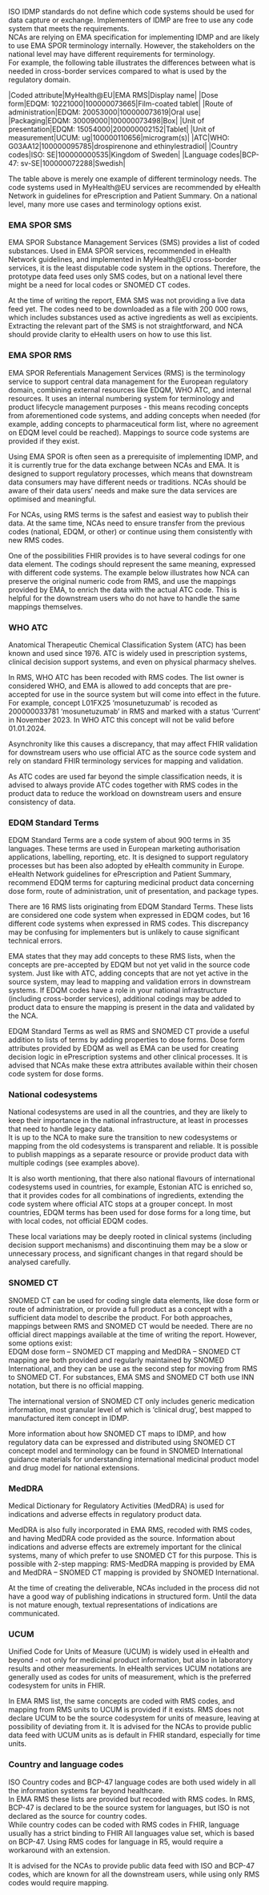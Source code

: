 ISO IDMP standards do not define which code systems should be used for data capture or exchange. Implementers of IDMP are free to use any code system that meets the requirements.  
NCAs are relying on EMA specification for implementing IDMP and are likely to use EMA SPOR terminology internally. However, the stakeholders on the national level may have different requirements for terminology.  
For example, the following table illustrates the differences between what is needed in cross-border services compared to what is used by the regulatory domain.  

|Coded attribute|MyHealth@EU|EMA RMS|Display name|
|Dose form|EDQM: 10221000|100000073665|Film-coated tablet|
|Route of administration|EDQM: 20053000|100000073619|Oral use|
|Packaging|EDQM: 30009000|100000073498|Box|
|Unit of presentation|EDQM: 15054000|200000002152|Tablet|
|Unit of measurement|UCUM: ug|100000110656|microgram(s)|
|ATC|WHO: G03AA12|100000095785|drospirenone and ethinylestradiol|
|Country codes|ISO: SE|100000000535|Kingdom of Sweden|
|Language codes|BCP-47: sv-SE|100000072288|Swedish|

The table above is merely one example of different terminology needs. The code systems used in MyHealth@EU services are recommended by eHealth Network in guidelines for ePrescription and Patient Summary. On a national level, many more use cases and terminology options exist.

### EMA SPOR SMS
EMA SPOR Substance Management Services (SMS) provides a list of coded substances. Used in EMA SPOR services, recommended in eHealth Network guidelines, and implemented in MyHealth@EU cross-border services, it is the least disputable code system in the options. Therefore, the prototype data feed uses only SMS codes, but on a national level there might be a need for local codes or SNOMED CT codes.  

At the time of writing the report, EMA SMS was not providing a live data feed yet. The codes need to be downloaded as a file with 200 000 rows, which includes substances used as active ingredients as well as excipients. Extracting the relevant part of the SMS is not straightforward, and NCA should provide clarity to eHealth users on how to use this list. 

### EMA SPOR RMS
EMA SPOR Referentials Management Services (RMS) is the terminology service to support central data management for the European regulatory domain, combining external resources like EDQM, WHO ATC, and internal resources. It uses an internal numbering system for terminology and product lifecycle management purposes - this means recoding concepts from aforementioned code systems, and adding concepts when needed (for example, adding concepts to pharmaceutical form list, where no agreement on EDQM level could be reached). Mappings to source code systems are provided if they exist.  
  
Using EMA SPOR is often seen as a prerequisite of implementing IDMP, and it is currently true for the data exchange between NCAs and EMA. It is designed to support regulatory processes, which means that downstream data consumers may have different needs or traditions. NCAs should be aware of their data users’ needs and make sure the data services are optimised and meaningful.  
  
For NCAs, using RMS terms is the safest and easiest way to publish their data. At the same time, NCAs need to ensure transfer from the previous codes (national, EDQM, or other) or continue using them consistently with new RMS codes.  
  
One of the possibilities FHIR provides is to have several codings for one data element. The codings should represent the same meaning, expressed with different code systems. The example below illustrates how NCA can preserve the original numeric code from RMS, and use the mappings provided by EMA, to enrich the data with the actual ATC code. This is helpful for the downstream users who do not have to handle the same mappings themselves.  
  

### WHO ATC
Anatomical Therapeutic Chemical Classification System (ATC) has been known and used since 1976. ATC is widely used in prescription systems, clinical decision support systems, and even on physical pharmacy shelves. 
  
In RMS, WHO ATC has been recoded with RMS codes. The list owner is considered WHO, and EMA is allowed to add concepts that are pre-accepted for use in the source system but will come into effect in the future. For example, concept L01FX25 ‘mosunetuzumab’ is recoded as 200000033781 ‘mosunetuzumab’ in RMS and marked with a status ‘Current’ in November 2023. In WHO ATC this concept will not be valid before 01.01.2024.  
  
Asynchronity like this causes a discrepancy, that may affect FHIR validation for downstream users who use official ATC as the source code system and rely on standard FHIR terminology services for mapping and validation.  
  
As ATC codes are used far beyond the simple classification needs, it is advised to always provide ATC codes together with RMS codes in the product data to reduce the workload on downstream users and ensure consistency of data.

### EDQM Standard Terms 
EDQM Standard Terms are a code system of about 900 terms in 35 languages. These terms are used in European marketing authorisation applications, labelling, reporting, etc. It is designed to support regulatory processes but has been also adopted by eHealth community in Europe. eHealth Network guidelines for ePrescription and Patient Summary, recommend EDQM terms for capturing medicinal product data concerning dose form, route of administration, unit of presentation, and package types.  
  
There are 16 RMS lists originating from EDQM Standard Terms. These lists are considered one code system when expressed in EDQM codes, but 16 different code systems when expressed in RMS codes. This discrepancy may be confusing for implementers but is unlikely to cause significant technical errors.  
  
EMA states that they may add concepts to these RMS lists, when the concepts are pre-accepted by EDQM but not yet valid in the source code system. Just like with ATC, adding concepts that are not yet active in the source system, may lead to mapping and validation errors in downstream systems. If EDQM codes have a role in your national infrastructure (including cross-border services), additional codings may be added to product data to ensure the mapping is present in the data and validated by the NCA.  
  
EDQM Standard Terms as well as RMS and SNOMED CT provide a useful addition to lists of terms by adding properties to dose forms. Dose form attributes provided by EDQM as well as EMA can be used for creating decision logic in ePrescription systems and other clinical processes. It is advised that NCAs make these extra attributes available within their chosen code system for dose forms.  

### National codesystems
National codesystems are used in all the countries, and they are likely to keep their importance in the national infrastructure, at least in processes that need to handle legacy data.  
It is up to the NCA to make sure the transition to new codesystems or mapping from the old codesystems is transparent and reliable. It is possible to publish mappings as a separate resource or provide product data with multiple codings (see examples above).  
  
It is also worth mentioning, that there also national flavours of international codesystems used in countries, for example, Estonian ATC is enriched so, that it provides codes for all combinations of ingredients, extending the code system where official ATC stops at a grouper concept. In most countries, EDQM terms has been used for dose forms for a long time, but with local codes, not official EDQM codes.  
  
These local variations may be deeply rooted in clinical systems (including decision support mechanisms) and discontinuing them may be a slow or unnecessary process, and significant changes in that regard should be analysed carefully.

### SNOMED CT
SNOMED CT can be used for coding single data elements, like dose form or route of administration, or provide a full product as a concept with a sufficient data model to describe the product. For both approaches, mappings between RMS and SNOMED CT would be needed. There are no official direct mappings available at the time of writing the report. However, some options exist:  
EDQM dose form – SNOMED CT mapping and MedDRA – SNOMED CT mapping are both provided and regularly maintained by SNOMED International, and they can be use as the second step for moving from RMS to SNOMED CT. 
For substances, EMA SMS and SNOMED CT both use INN notation, but there is no official mapping.  
  
The international version of SNOMED CT only includes generic medication information, most granular level of which is ‘clinical drug’, best mapped to manufactured item concept in IDMP. 
   
More information about how SNOMED CT maps to IDMP, and how regulatory data can be expressed and distributed using SNOMED CT concept model and terminology can be found in SNOMED International guidance materials for understanding international medicinal product model and drug model for national extensions.

### MedDRA
Medical Dictionary for Regulatory Activities (MedDRA) is used for indications and adverse effects in regulatory product data.  

MedDRA is also fully incorporated in EMA RMS, recoded with RMS codes, and having MedDRA code provided as the source. Information about indications and adverse effects are extremely important for the clinical systems, many of which prefer to use SNOMED CT for this purpose. This is possible with 2-step mapping: RMS-MedDRA mapping is provided by EMA and MedDRA – SNOMED CT mapping is provided by SNOMED International.  

At the time of creating the deliverable, NCAs included in the process did not have a good way of publishing indications in structured form. Until the data is not mature enough, textual representations of indications are communicated.

### UCUM
Unified Code for Units of Measure (UCUM) is widely used in eHealth and beyond - not only for medicinal product information, but also in laboratory results and other measurements. In eHealth services UCUM notations are generally used as codes for units of measurement, which is the preferred codesystem for units in FHIR.   
  
In EMA RMS list, the same concepts are coded with RMS codes, and mapping from RMS units to UCUM is provided if it exists. RMS does not declare UCUM to be the source codesystem for units of measure, leaving at possibility of deviating from it. It is advised for the NCAs to provide public data feed with UCUM units as is default in FHIR standard, especially for time units. 

### Country and language codes
ISO Country codes and BCP-47 language codes are both used widely in all the information systems far beyond healthcare.  
In EMA RMS these lists are provided but recoded with RMS codes. In RMS, BCP-47 is declared to be the source system for languages, but ISO is not declared as the source for country codes.  
While country codes can be coded with RMS codes in FHIR, language usually has a strict binding to FHIR All languages value set, which is based on BCP-47. Using RMS codes for language in R5, would require a workaround with an extension.  
 
It is advised for the NCAs to provide public data feed with ISO and BCP-47 codes, which are known for all the downstream users, while using only RMS codes would require mapping.
  
    
    
